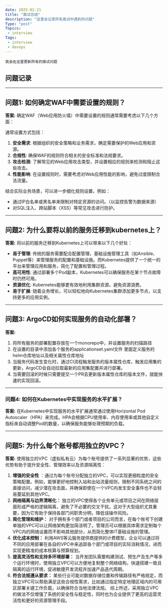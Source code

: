 ```yaml
---
date: 2025-02-21
title: "面试总结"
description: "这里会记录所有面试中遇到的问题"
Type: "post"
Topics:
 - interview
Tags:
 - interview
 - devops 
---
```

    我会在这里更新所有的面试问题
<!--more-->
## 问题记录

---

## 问题1: 如何确定WAF中需要设置的规则？

**答案:** 确定WAF（Web应用防火墙）中需要设置的规则通常需要考虑以下几个方面：

通常设置方式包括：

1. **安全需求**: 根据组织的安全策略和业务需求，确定需要保护的Web应用和资源。
2. **合规性**: 确保WAF的规则符合相关的安全标准和法规要求。
3. **攻击检测**: 了解常见的Web应用攻击类型，并设置相应的规则来检测和阻止这些攻击。
4. **性能影响**: 在设置规则时，需要考虑对Web应用性能的影响，避免过度限制合法流量。

结合实际业务场景，可以进一步细化规则设置，例如：

- 通过IP白名单或黑名单来限制对特定资源的访问。（以监控告警为数据来源）
- 对SQL注入、跨站脚本（XSS）等常见攻击进行防护。

---

## 问题2: 为什么要将以前的服务迁移到kubernetes上？

**答案:** 将以前的服务迁移到Kubernetes上可以带来以下几个好处：

- **易于管理**: 传统的服务需要配合配置管理，基础设施管理工具（如Ansible、Puppet等）来管理服务的配置和基础设施。而Kubernetes提供了一个统一的平台来管理应用和服务，简化了配置和管理过程。
- **高可用性**: 通过部署多个Pod副本，Kubernetes可以确保服务在某个节点故障时仍然可用。
- **资源优化**: Kubernetes能够更有效地利用集群资源，避免资源浪费。
- **易于扩展**: 随着业务增长，可以轻松地向Kubernetes集群添加更多节点，以支持更多的应用实例。

---

## 问题3: ArgoCD如何实现服务的自动化部署？

**答案:**

1. 将所有服务的部署配置存放在一个monorepo中，并设置服务的扫描路径
2. 在设置的目录中添加各个服务的applicationset.yaml文件 里面定义服务的helm仓库地址以及相关属性仓库地址
3. 当服务代码发生变化时，通过CI流程触发服务的版本属性仓库，触发应用集的更新，ArgoCD会自动拉取最新的应用集配置并进行部署。
4. 当需要回滚的时候只需要提交一个PR去更新版本属性仓库的版本文件，就能快速的实现回滚。

---

### 问题4: 如何在Kubernetes中实现服务的水平扩展？

**答案:** 在Kubernetes中实现服务的水平扩展通常通过使用Horizontal Pod Autoscaler（HPA）来完成。HPA会根据CPU使用率、内存使用率或其他自定义指标来自动调整Pod的数量，以确保服务能够处理预期的负载。

---

## 问题5: 为什么每个账号都用独立的VPC？

**答案:** 使用独立的VPC（虚拟私有云）为每个账号提供了一系列显著的优势，这些优势有助于提升安全性、管理效率以及资源隔离性：

1. **增强的安全性** ：通过为每个账号分配独立的VPC，可以实现更细粒度的安全策略配置。例如，能够更好地控制入站和出站流量规则，限制不同系统之间的直接访问，减少潜在攻击面，并确保即使在一个VPC内发生安全事件也不会轻易蔓延到其他VPC。
2. **网络隔离与边界清晰化：** 独立的VPC使得各个业务单元或项目之间在网络层面形成严格的逻辑隔离，避免了不必要的交叉干扰。这对于大型组织尤其重要，因为它有助于保持各部门间职责分明，降低误操作风险。
3. **简化管理和维护：** 对于拥有多个部门或者项目的公司而言，在每个账号下创建单独的VPC可以让网络架构更加简洁明了。管理员可以根据具体需求定制每个VPC内的网络设置而不影响其他部分，从而简化整体IT基础设施的管理。
4. **优化成本控制：** 利用AWS等云服务提供商提供的计费模型，企业可以通过将不同的应用部署在各自的VPC中来追踪各个部门或项目的实际消耗情况，进而实现更精准的成本核算与预算规划。
5. **提高灵活性和支持多环境部署：** 当开发团队需要构建测试、预生产及生产等多个运行环境时，使用独立VPC可以方便地复制整个网络结构，快速搭建一致且隔离的运行环境，促进敏捷开发流程并加速产品迭代周期。
6. **符合法规遵从要求：** 某些行业可能对数据存储位置和传输路径有严格规定，而独立VPC可以帮助满足这些合规性需求，比如通过指定特定地理区域内的可用区部署关键工作负载，以确保符合当地法律法规。
综上所述，采用独立VPC的做法不仅增强了系统的安全性与稳定性，同时也为企业提供了更高的运营灵活性和更好的资源管理手段。